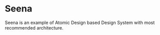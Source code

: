# Seena

Seena is an example of Atomic Design based Design System with most recommended architecture.